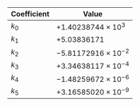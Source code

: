 Coefficient | Value
--- | ---
$k_{0}$ | $+1.40238744 \times 10^{3}$
$k_{1}$ | $+5.03836171$
$k_{2}$ | $-5.81172916 \times 10^{-2}$
$k_{3}$ | $+3.34638117 \times 10^{-4}$
$k_{4}$ | $-1.48259672 \times 10^{-6}$
$k_{5}$ | $+3.16585020 \times 10^{-9}$
